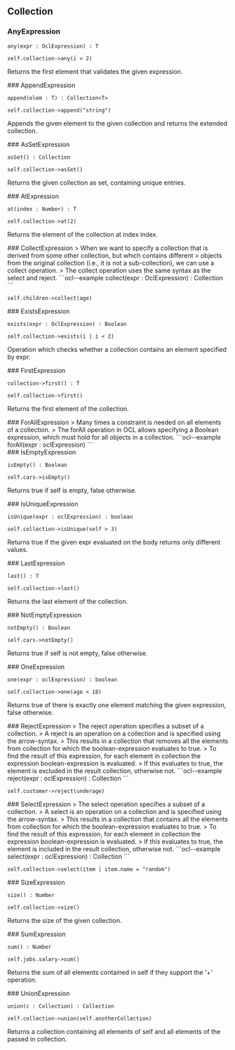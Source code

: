 ## Collection

### AnyExpression

```ocl--example
any(expr : OclExpression) : T
```

```
self.collection->any(i < 2)
```

Returns the first element that validates the given expression.
<div class="clearboth"></div>
### AppendExpression

```ocl--example
append(elem : T) : Collection<T>
```

```
self.collection->append("string")
```

Appends the given element to the given collection and returns the extended collection.
<div class="clearboth"></div>
### AsSetExpression

```ocl--example
asSet() : Collection
```

```
self.collection->asSet()
```

Returns the given collection as set, containing unique entries.
<div class="clearboth"></div>
### AtExpression

```ocl--example
at(index : Number) : T
```

```
self.collection->at(2)
```

Returns the element of the collection at index index.
<div class="clearboth"></div>
### CollectExpression
> When we want to specify a collection that is derived from some other collection, but which contains different
> objects from the original collection (i.e., it is not a sub-collection), we can use a collect operation.
> The collect operation uses the same syntax as the select and reject.
```ocl--example
collect(expr : OclExpression) : Collection
```

```
self.children->collect(age)
```


<div class="clearboth"></div>
### ExistsExpression

```ocl--example
exists(expr : OclExpression) : Boolean
```

```
self.collection->exists(i | i < 2)
```

Operation which checks whether a collection contains an element specified by expr.
<div class="clearboth"></div>
### FirstExpression

```ocl--example
collection->first() : T
```

```
self.collection->first()
```

Returns the first element of the collection.
<div class="clearboth"></div>
### ForAllExpression
> Many times a constraint is needed on all elements of a collection.
> The forAll operation in OCL allows specifying a Boolean expression, which must hold for all objects in a collection.
```ocl--example
forAll(expr : oclExpression)
```



<div class="clearboth"></div>
### IsEmptyExpression

```ocl--example
isEmpty() : Boolean
```

```
self.cars->isEmpty()
```

Returns true if self is empty, false otherwise.
<div class="clearboth"></div>
### IsUniqueExpression

```ocl--example
isUnique(expr : oclExpression) : boolean
```

```
self.collection->isUnique(self > 3)
```

Returns true if the given expr evaluated on the body returns only different values.
<div class="clearboth"></div>
### LastExpression

```ocl--example
last() : T
```

```
self.collection->last()
```

Returns the last element of the collection.
<div class="clearboth"></div>
### NotEmptyExpression

```ocl--example
notEmpty() : Boolean
```

```
self.cars->notEmpty()
```

Returns true if self is not empty, false otherwise.
<div class="clearboth"></div>
### OneExpression

```ocl--example
one(expr : oclExpression) : boolean
```

```
self.collection->one(age < 18)
```

Returns true of there is exactly one element matching the given expression, false otherwise.
<div class="clearboth"></div>
### RejectExpression
> The reject operation specifies a subset of a collection.
> A reject is an operation on a collection and is specified using the arrow-syntax.
> This results in a collection that removes all the elements from collection for which the boolean-expression evaluates to true.
> To find the result of this expression, for each element in collection the expression boolean-expression is evaluated.
> If this evaluates to true, the element is excluded in the result collection, otherwise not.
```ocl--example
reject(expr : oclExpression) : Collection
```

```
self.customer->reject(underage)
```


<div class="clearboth"></div>
### SelectExpression
> The select operation specifies a subset of a collection.
> A select is an operation on a collection and is specified using the arrow-syntax.
> This results in a collection that contains all the elements from collection for which the boolean-expression evaluates to true.
> To find the result of this expression, for each element in collection the expression boolean-expression is evaluated.
> If this evaluates to true, the element is included in the result collection, otherwise not.
```ocl--example
select(expr : oclExpression) : Collection
```

```
self.collection->select(item | item.name = "random")
```


<div class="clearboth"></div>
### SizeExpression

```ocl--example
size() : Number
```

```
self.collection->size()
```

Returns the size of the given collection.
<div class="clearboth"></div>
### SumExpression

```ocl--example
sum() : Number
```

```
self.jobs.salary->sum()
```

Returns the sum of all elements contained in self if they support the &#x27;+&#x27; operation.
<div class="clearboth"></div>
### UnionExpression

```ocl--example
union(c : Collection) : Collection
```

```
self.collection->union(self.anotherCollection)
```

Returns a collection containing all elements of self and all elements of the passed in collection.
<div class="clearboth"></div>
